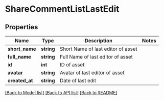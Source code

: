 # ShareCommentListLastEdit

## Properties
Name | Type | Description | Notes
------------ | ------------- | ------------- | -------------
**short_name** | **string** | Short Name of last editor of asset | 
**full_name** | **string** | Full Name of last editor of asset | 
**id** | **int** | ID of asset | 
**avatar** | **string** | Avatar of last editor of asset | 
**created_at** | **string** | Date of last edit | 

[[Back to Model list]](../README.md#documentation-for-models) [[Back to API list]](../README.md#documentation-for-api-endpoints) [[Back to README]](../README.md)


